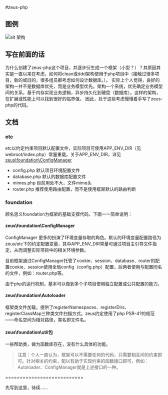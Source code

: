 ﻿#zeus-php

## 图例

![alt 架构][id]

[id]: https://github.com/nathena/zeus-php/blob/master/resource/1.jpg "架构"

## 写在前面的话

为什么创建了zeus-php这个项目，并逐步衍生成一个框架（小型？）？其原因其实是一直以来在考虑，如何将clean或ddd架构使用于php项目中（接触过很多项目，新的或旧的，很多组员都考虑如何设计数据库。）。
实际上个人觉得，良好的架构一并不是数据库优先，而是业务模型优先。架构一个系统，优先确定业务模型间的关系，基于内存实现业务逻辑，异步持久化到硬盘（数据库）。这样的架构，在扩展或性能上可以找到很好的临界值。
因此，处于这些考虑慢慢着手写了zeus-php的代码。

## 文档

### etc

etc以约定约束项目默认配置文件，实际项目可使用APP_ENV_DIR（见webroot/index.php）常量重载。关于APP_ENV_DIR，详见[zeus\foundation\ConfigManager](#ConfigManager)
- config.php 默认项目环境配置文件
- database.php 默认的数据库配置文件
- mimes.php 目前用处不大，文件mime头
- router.php 推荐使用路由配置，而不是使用框架默认的路由判断

### foundation

顾名思义foundation为框架的基础支撑代码，下面一一简单说明：

#### zeus\foundation\ConfigManager<a name="ConfigManager"></a>

ConfigManager 更多的扮演了环境变量存取的角色。默认的环境变量配置路径为zeus/etc下的约定配置变量，其中APP_ENV_DIR常量可通过项目主引导文件指定，从而调整实际项目中的相关环境参数。

目前框架通过ConfigManager托管了cookie、session、database、router的配置cookie、session使用全局config（config.php）配置，后两者使用与配置同名的文件，例如：router.php等。

由于php的运行机制，基本可以做到多个子项目使用独立配置或公共配置的能力。

#### zeus\foundation\Autoloader

框架类文件加载。提供了registerNamespaces、registerDirs、registerClassMap三种类文件扫描方式。zeus约定使用了php PSR-4?的规范——命名空间为相对路径，类名即文件名。

#### zeus\foundation\util包

一些帮助类，做为函数库存在，没有什么具体的功能。

>注意：个人一直认为，框架可以不需要任何的代码，只需要相互间的约束即可。针对相关的约束，配以有助于实现约束的函数接口即可，例如：Autoloader、ConfigManager就是上述接口的一种。

===========================

先写到这里，待续......
